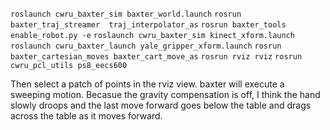 
`roslaunch cwru_baxter_sim baxter_world.launch` 
`rosrun baxter_traj_streamer  traj_interpolator_as`
`rosrun baxter_tools enable_robot.py -e`
`roslaunch cwru_baxter_sim kinect_xform.launch`
`roslaunch cwru_baxter_launch yale_gripper_xform.launch`
`rosrun baxter_cartesian_moves baxter_cart_move_as`
`rosrun rviz rviz`
`rosrun cwru_pcl_utils ps8_eecs600`

Then select a patch of points in the rviz view.
baxter will execute a sweeping motion.
Becasue the gravity compensation is off, I think the hand slowly droops and the 
last move forward goes below the table and drags across the table as it moves forward. 


    
